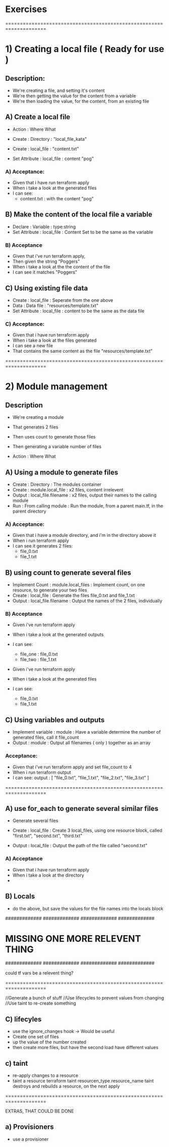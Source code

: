 # Exercises

====================================================================

# 1) Creating a local file  ( Ready for use )

## Description:
* We're creating a file, and setting it's content
* We're then getting the value for the content from a variable
* We're then loading the value, for the content, from an existing file

## A) Create a local file

* Action        : Where         What

* Create        : Directory  :  "local_file_kata"
* Create        : local_file :  "content.txt"
* Set Attribute : local_file :  content "pog"

### A) Acceptance:
* Given that i have run terraform apply
* When i take a look at the generated files
* I can see:
    * content.txt : with the content "pog"

## B) Make the content of the local file a variable
* Declare       :   Variable   :    type:string
* Set Attribute :   local_file :    Content Set to be the same as the variable

### B) Acceptance
* Given that i've run terraform apply, 
* Then given the string "Poggers"
* When i take a look at the the content of the file
* I can see it matches "Poggers"

## C) Using existing file data
* Create        :   local_file  :    Seperate from the one above
* Data          :   Data file   :    "resources/template.txt"
* Set Attribute :   local_file  :    content to be the same as the data file

### C) Acceptance:
* Given that i have run terraform apply
* When i take a look at the files generated
* I can see a new file
* That contains the same content as the file "resources/template.txt"

====================================================================

# 2) Module management

## Description
* We're creating a module
* That generates 2 files
* Then uses count to generate those files
* Then generating a variable number of files

* Action        : Where         What

## A) Using a module to generate files
* Create    : Directory             :  The modules container
* Create    : module.local_file     :  x2 files, content irrelevent 
* Output    : local_file.filename   :  x2 files, output their names to the calling module
* Run       : From calling module   :  Run the module, from a parent main.tf, in the parent directory

### A) Acceptance:
* Given that i have a module directory, and i'm in the directory above it
* When i run terraform apply
* I can see it generates 2 files:
    * file_0.txt
    * file_1.txt

## B) using count to generate several files
* Implement Count   :   module.local_files  :   Implement count, on one resource, to generate your two files
* Create            :   local_file          :   Generate the files file_0.txt and file_1.txt
* Output            :   local_file.filename :   Output the names of the 2 files, individually

### B) Acceptance
* Given i've run terraform apply
* When i take a look at the generated outputs
* I can see:
    * file_one : file_0.txt
    * file_two : file_1.txt

* Given i've run terraform apply
* When i take a look at the generated files
* I can see:
    * file_0.txt
    * file_1.txt

## C) Using variables and outputs
* Implement variable    :   module  :   Have a variable determine the number of generated files, call it file_count
* Output                :   module  :   Output all filenames ( only ) together as an array

### Acceptance:
* Given that i've run terraform apply and set file_count to 4
* When i run terraform output
* I can see:
    output : [ "file_0.txt", "file_1.txt", "file_2.txt", "file_3.txt" ]
    

====================================================================

## A) use for_each to generate several similar files
* Generate several files

* Create    :   local_file  :   Create 3 local_files, using one resource block, called "first.txt", "second.txt", "third.txt"
* Output    :   local_file  :   Output the path of the file called "second.txt"

### A) Acceptance
* Given that i have run terraform apply
* When i take a look at the directory
* 

## B) Locals
* do the above, but save the values for the file names into the locals block

############# ############# ############# #############
# MISSING ONE MORE RELEVENT THING         #############
############# ############# ############# #############

could tf vars be a relevent thing?

====================================================================

//Generate a bunch of stuff
//Use lifecycles to prevent values from changing
//Use taint to re-create something

## C) lifecyles
* use the ignore_changes hook -> Would be useful
* Create one set of files
* up the value of the number created
* then create more files, but have the second load have different values

## c) taint
* re-apply changes to a resource
* taint a  resource
terraform taint resourcen_type.resource_name 
taint destroys and rebuilds a resource, on the next apply

====================================================================

EXTRAS, THAT COULD BE DONE

## a) Provisioners
* use a provisioner


